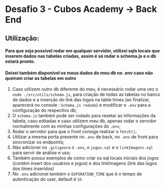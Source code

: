 # Desafio 3 - Cubos Academy -> Back End

## Utilização:

#### Para que seja possível rodar em qualquer servidor, utilizei sqls locais que inserem dados nas tabelas criadas, assim é só rodar o schema.js e o db estará pronto.

#### Deixei também disponível os meus dados do meu db no .env caso não queiram criar as tabelas em outro

1. Caso utilizem outro db diferente do meu, é necessário rodar uma vez o `node ./src/utils/schema.js`, para criação de todas as tabelas no banco de dados e a inserção do link das logos na table times (ao finalizar, aparecerá no console : `Schema.js rodado`) e modificar o `.env` para a configuração do respectivo db;
2. O `schema.js` também pode ser rodado para resetar as informações da tabela, caso editadas e caso utilizem meu db, apenas rodar o servidor normalmente com as minhas configurações do `.env`;
3. Rodar o servidor para que o front consiga realizar o `fetch()`;
4. Utilizar a mesma porta presente no `.env` de back, no `.env` de front para sincronizar os endpoints;
5. Não adicionei no `.gitignore` o `.env`, o `jogos.sql` e o `linkImagens.sql` para servir de análise e uso;
6. Também possui exemplos de como criar os sql locais iniciais dos jogos (contém insert dos usuários e jogos) e dos linkImagens (link das logos dos times inseridos)
7. No `.env` adicionei também o `EXPIRATION_TIME` que é o tempo de autenticação do user, default é `1h`
